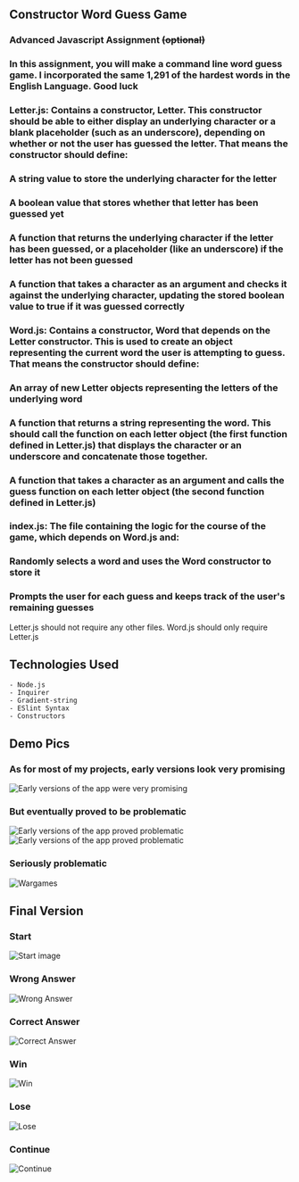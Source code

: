 ## Constructor Word Guess Game

### Advanced Javascript Assignment ~~(optional)~~

### In this assignment, you will make a command line word guess game. I incorporated the same 1,291 of the hardest words in the English Language. Good luck

### Letter.js: Contains a constructor, Letter. This constructor should be able to either display an underlying character or a blank placeholder (such as an underscore), depending on whether or not the user has guessed the letter. That means the constructor should define:


### A string value to store the underlying character for the letter
### A boolean value that stores whether that letter has been guessed yet
### A function that returns the underlying character if the letter has been guessed, or a placeholder (like an underscore) if the letter has not been guessed
### A function that takes a character as an argument and checks it against the underlying character, updating the stored boolean value to true if it was guessed correctly



### Word.js: Contains a constructor, Word that depends on the Letter constructor. This is used to create an object representing the current word the user is attempting to guess. That means the constructor should define:


### An array of new Letter objects representing the letters of the underlying word
### A function that returns a string representing the word. This should call the function on each letter object (the first function defined in Letter.js) that displays the character or an underscore and concatenate those together.
### A function that takes a character as an argument and calls the guess function on each letter object (the second function defined in Letter.js)



### index.js: The file containing the logic for the course of the game, which depends on Word.js and:


### Randomly selects a word and uses the Word constructor to store it
### Prompts the user for each guess and keeps track of the user's remaining guesses





Letter.js should not require any other files.
Word.js should only require Letter.js
## Technologies Used
    - Node.js
    - Inquirer
    - Gradient-string
    - ESlint Syntax
    - Constructors

## Demo Pics

### As for most of my projects, early versions look very promising
![Early versions of the app were very promising](assets/images/tron1.gif)

### But eventually proved to be problematic
![Early versions of the app proved problematic](assets/images/tron2.gif)
![Early versions of the app proved problematic](assets/images/tron3.gif)

### Seriously problematic
![Wargames](assets/images/wargames.webp)

## Final Version

### Start
![Start image](assets/images/start.PNG)


### Wrong Answer
![Wrong Answer](assets/images/wrong.PNG)


### Correct Answer
![Correct Answer](assets/images/correct.PNG)


### Win
![Win](assets/images/win.PNG)


### Lose
![Lose](assets/images/lost.PNG)


### Continue
![Continue](assets/images/continue.PNG)
